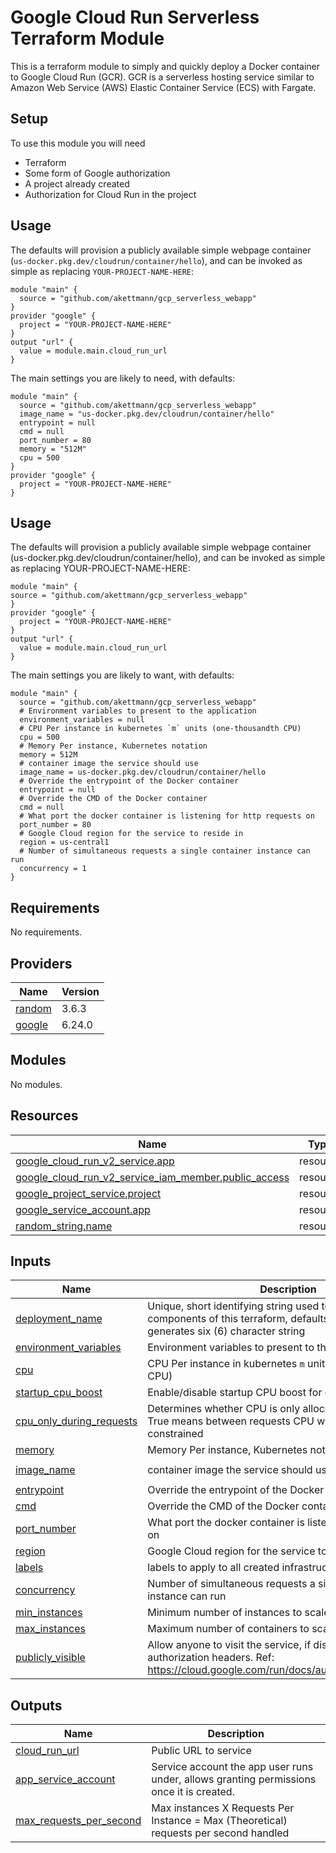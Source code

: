 # Google Cloud Run Serverless Terraform Module
This is a terraform module to simply and quickly deploy a Docker container to Google Cloud Run (GCR). GCR is a serverless hosting service similar to Amazon Web Service (AWS) Elastic Container Service (ECS) with Fargate.





<!-- BEGIN_TF_DOCS -->
## Setup
To use this module you will need
* Terraform
* Some form of Google authorization
* A project already created
* Authorization for Cloud Run in the project

## Usage
The defaults will provision a publicly available simple webpage container (`us-docker.pkg.dev/cloudrun/container/hello`), and can be invoked as simple as replacing `YOUR-PROJECT-NAME-HERE`:
```hcl
module "main" {
  source = "github.com/akettmann/gcp_serverless_webapp"
}
provider "google" {
  project = "YOUR-PROJECT-NAME-HERE"
}
output "url" {
  value = module.main.cloud_run_url
}
```

The main settings you are likely to need, with defaults:

```hcl
module "main" {
  source = "github.com/akettmann/gcp_serverless_webapp"
  image_name = "us-docker.pkg.dev/cloudrun/container/hello"
  entrypoint = null
  cmd = null
  port_number = 80
  memory = "512M"
  cpu = 500
}
provider "google" {
  project = "YOUR-PROJECT-NAME-HERE"
}
```
 ## Usage
The defaults will provision a publicly available simple webpage container (us-docker.pkg.dev/cloudrun/container/hello), and can be invoked as simple as replacing YOUR-PROJECT-NAME-HERE:
```hcl
module "main" {
source = "github.com/akettmann/gcp_serverless_webapp"
}
provider "google" {
  project = "YOUR-PROJECT-NAME-HERE"
}
output "url" {
  value = module.main.cloud_run_url
}
```
The main settings you are likely to want, with defaults:

```hcl
module "main" {
  source = "github.com/akettmann/gcp_serverless_webapp"
  # Environment variables to present to the application
  environment_variables = null
  # CPU Per instance in kubernetes `m` units (one-thousandth CPU)
  cpu = 500
  # Memory Per instance, Kubernetes notation
  memory = 512M
  # container image the service should use
  image_name = us-docker.pkg.dev/cloudrun/container/hello
  # Override the entrypoint of the Docker container
  entrypoint = null
  # Override the CMD of the Docker container
  cmd = null
  # What port the docker container is listening for http requests on
  port_number = 80
  # Google Cloud region for the service to reside in
  region = us-central1
  # Number of simultaneous requests a single container instance can run
  concurrency = 1
}
```
## Requirements

No requirements.

## Providers

| Name | Version |
|------|---------|
| <a name="provider_random"></a> [random](#provider\_random) | 3.6.3 |
| <a name="provider_google"></a> [google](#provider\_google) | 6.24.0 |

## Modules

No modules.

## Resources

| Name | Type |
|------|------|
| [google_cloud_run_v2_service.app](https://registry.terraform.io/providers/hashicorp/google/latest/docs/resources/cloud_run_v2_service) | resource |
| [google_cloud_run_v2_service_iam_member.public_access](https://registry.terraform.io/providers/hashicorp/google/latest/docs/resources/cloud_run_v2_service_iam_member) | resource |
| [google_project_service.project](https://registry.terraform.io/providers/hashicorp/google/latest/docs/resources/project_service) | resource |
| [google_service_account.app](https://registry.terraform.io/providers/hashicorp/google/latest/docs/resources/service_account) | resource |
| [random_string.name](https://registry.terraform.io/providers/hashicorp/random/latest/docs/resources/string) | resource |

## Inputs

| Name | Description | Type | Default | Required |
|------|-------------|------|---------|:--------:|
| <a name="input_deployment_name"></a> [deployment\_name](#input\_deployment\_name) | Unique, short identifying string used to identify components of this terraform, defaults to a randomly generates six (6) character string | `string` | `null` | no |
| <a name="input_environment_variables"></a> [environment\_variables](#input\_environment\_variables) | Environment variables to present to the application | `map(string)` | `{}` | no |
| <a name="input_cpu"></a> [cpu](#input\_cpu) | CPU Per instance in kubernetes `m` units (one-thousandth CPU) | `number` | `500` | no |
| <a name="input_startup_cpu_boost"></a> [startup\_cpu\_boost](#input\_startup\_cpu\_boost) | Enable/disable startup CPU boost for containers | `bool` | `false` | no |
| <a name="input_cpu_only_during_requests"></a> [cpu\_only\_during\_requests](#input\_cpu\_only\_during\_requests) | Determines whether CPU is only allocated during requests, True means between requests CPU will be heavily constrained | `bool` | `true` | no |
| <a name="input_memory"></a> [memory](#input\_memory) | Memory Per instance, Kubernetes notation | `string` | `"512M"` | no |
| <a name="input_image_name"></a> [image\_name](#input\_image\_name) | container image the service should use | `string` | `"us-docker.pkg.dev/cloudrun/container/hello"` | no |
| <a name="input_entrypoint"></a> [entrypoint](#input\_entrypoint) | Override the entrypoint of the Docker container | `list(string)` | `null` | no |
| <a name="input_cmd"></a> [cmd](#input\_cmd) | Override the CMD of the Docker container | `list(string)` | `null` | no |
| <a name="input_port_number"></a> [port\_number](#input\_port\_number) | What port the docker container is listening for http requests on | `number` | `80` | no |
| <a name="input_region"></a> [region](#input\_region) | Google Cloud region for the service to reside in | `string` | `"us-central1"` | no |
| <a name="input_labels"></a> [labels](#input\_labels) | labels to apply to all created infrastructure that supports it | `map(string)` | `{}` | no |
| <a name="input_concurrency"></a> [concurrency](#input\_concurrency) | Number of simultaneous requests a single container instance can run | `number` | `1` | no |
| <a name="input_min_instances"></a> [min\_instances](#input\_min\_instances) | Minimum number of instances to scale down to | `number` | `0` | no |
| <a name="input_max_instances"></a> [max\_instances](#input\_max\_instances) | Maximum number of containers to scale up to | `number` | `100` | no |
| <a name="input_publicly_visible"></a> [publicly\_visible](#input\_publicly\_visible) | Allow anyone to visit the service, if disabled, requires authorization headers. Ref: https://cloud.google.com/run/docs/authenticating/overview | `bool` | `true` | no |

## Outputs

| Name | Description |
|------|-------------|
| <a name="output_cloud_run_url"></a> [cloud\_run\_url](#output\_cloud\_run\_url) | Public URL to service |
| <a name="output_app_service_account"></a> [app\_service\_account](#output\_app\_service\_account) | Service account the app user runs under, allows granting permissions once it is created. |
| <a name="output_max_requests_per_second"></a> [max\_requests\_per\_second](#output\_max\_requests\_per\_second) | Max instances X Requests Per Instance = Max (Theoretical) requests per second handled |
<!-- END_TF_DOCS -->
